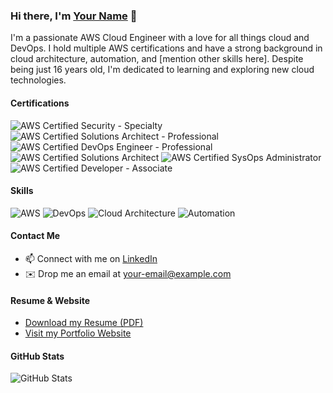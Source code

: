 <!-- Introduction -->
### Hi there, I'm [Your Name](https://your-portfolio-website.com) 👋

I'm a passionate AWS Cloud Engineer with a love for all things cloud and DevOps. I hold multiple AWS certifications and have a strong background in cloud architecture, automation, and [mention other skills here]. Despite being just 16 years old, I'm dedicated to learning and exploring new cloud technologies. 

<!-- Certifications -->
#### Certifications
![AWS Certified Security - Specialty](https://www.credly.com/badges/6910cb92-b9f6-4a9a-8474-d81c0e692e87/public_url)
![AWS Certified Solutions Architect - Professional](https://www.credly.com/badges/d0634c8f-d00d-4c2b-9bdd-0e47f6f8e61c/public_url)
![AWS Certified DevOps Engineer - Professional](devops-pro-link)
![AWS Certified Solutions Architect](https://www.credly.com/badges/d44f36d4-404e-4c57-93d5-05fde8e7325b/public_url)
![AWS Certified SysOps Administrator](https://www.credly.com/badges/2e53ddd3-03a0-4cce-8f17-bf9ff149565a/public_url)
![AWS Certified Developer - Associate](https://www.credly.com/badges/e02e4401-f5ee-40a9-ae09-ff6c760f2630/public_url)

<!-- Skills -->
#### Skills
![AWS](https://img.shields.io/badge/AWS-Expert-FF9900?logo=amazon-aws&logoColor=white)
![DevOps](https://img.shields.io/badge/DevOps-Enthusiast-3333CC?logo=devops&logoColor=white)
![Cloud Architecture](https://img.shields.io/badge/Cloud%20Architecture-Guru-00CCFF?logo=cloud&logoColor=white)
![Automation](https://img.shields.io/badge/Automation-Ninja-FF33CC?logo=automation&logoColor=white)

<!-- Contact Me -->
#### Contact Me
- 📫 Connect with me on [LinkedIn](https://www.linkedin.com/in/your-linkedin-profile)
- ✉️ Drop me an email at [your-email@example.com](mailto:your-email@example.com)

<!-- Resume and Website -->
#### Resume & Website
- [Download my Resume (PDF)](https://your-website.com/your-resume.pdf)
- [Visit my Portfolio Website](https://your-portfolio-website.com)

<!-- GitHub Stats -->
#### GitHub Stats
![GitHub Stats](https://github-readme-stats.vercel.app/api?username=your-github-username&show_icons=true&theme=radical)

